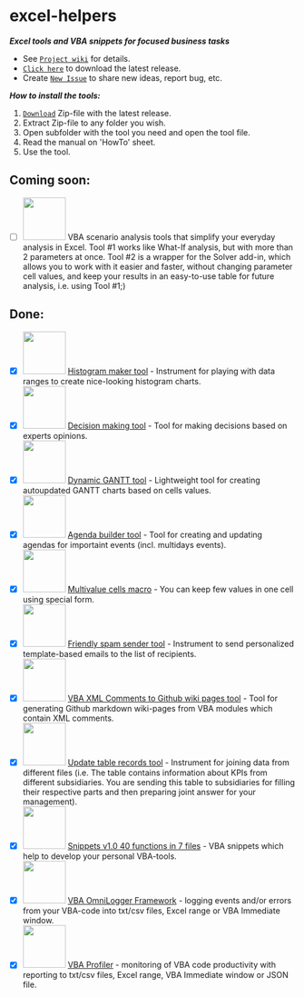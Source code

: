 # excel-helpers
**_Excel tools and VBA snippets for focused business tasks_**


- See [`Project wiki`](https://github.com/sergey-frolov-pets/excel-helpers/wiki) for details.  
- [`Click here`](https://github.com/sergey-frolov-pets/excel-helpers/releases/latest/download/excel-helpers.zip) to download the latest release.  
- Create [`New Issue`](https://github.com/sergey-frolov-pets/excel-helpers/issues/new/choose) to share new ideas, report bug, etc.  



**_How to install the tools:_**
1. [`Download`](https://github.com/sergey-frolov-pets/excel-helpers/releases/latest/download/excel-helpers.zip) Zip-file with the latest release.<br>
1. Extract Zip-file to any folder you wish.<br>
1. Open subfolder with the tool you need and open the tool file.<br>
1. Read the manual on 'HowTo' sheet.<br>
1. Use the tool.<br>

## Coming soon:
- [ ] <img src="/static/vba.png" width="75"> VBA scenario analysis tools that simplify your everyday analysis in Excel. Tool #1 works like What-If analysis, but with more than 2 parameters at once. Tool #2 is a wrapper for the Solver add-in, which allows you to work with it easier and faster, without changing parameter cell values, and keep your results in an easy-to-use table for future analysis, i.e. using Tool #1;) 

## Done:
- [x] <img src="/static/vba-free.png" width="75"> [Histogram maker tool](https://github.com/sergey-frolov-pets/excel-helpers/tree/master/tools/histogram_maker) - Instrument for playing with data ranges to create nice-looking histogram charts.
- [x] <img src="/static/vba-free.png" width="75"> [Decision making tool](https://github.com/sergey-frolov-pets/excel-helpers/tree/master/tools/decision_maker) - Tool for making decisions based on experts opinions.
- [x] <img src="/static/vba-free.png" width="75"> [Dynamic GANTT tool](https://github.com/sergey-frolov-pets/excel-helpers/tree/master/tools/dynamic_gantt) - Lightweight tool for creating autoupdated GANTT charts based on cells values.
- [x] <img src="/static/vba-free.png" width="75"> [Agenda builder tool](https://github.com/sergey-frolov-pets/excel-helpers/tree/master/tools/agenda_builder) - Tool for creating and updating agendas for importaint events (incl. multidays events).
- [x] <img src="/static/vba.png" width="75"> [Multivalue cells macro](https://github.com/sergey-frolov-pets/excel-helpers/tree/master/tools/multivalue_cells) - You can keep few values in one cell using special form.
- [x] <img src="/static/vba.png" width="75"> [Friendly spam sender tool](https://github.com/sergey-frolov-pets/excel-helpers/tree/master/tools/friendly_spam) - Instrument to send personalized template-based emails to the list of recipients.
- [x] <img src="/static/vba.png" width="75"> [VBA XML Comments to Github wiki pages tool](https://github.com/sergey-frolov-pets/excel-helpers/tree/master/tools/vba_xml_comments_to_github_wiki) - Tool for generating Github markdown wiki-pages from VBA modules which contain XML comments.
- [x] <img src="/static/vba.png" width="75"> [Update table records tool](https://github.com/sergey-frolov-pets/excel-helpers/tree/master/tools/update_table_records) - Instrument for joining data from different files (i.e. The table contains information about KPIs from different subsidiaries. You are sending this table to subsidiaries for filling their respective parts and then preparing joint answer for your management).
- [x] <img src="/static/snippets.png" width="75"> [Snippets v1.0 40 functions in 7 files](https://github.com/sergey-frolov-pets/excel-helpers/tree/master/snippets) - VBA snippets which help to develop your personal VBA-tools.
- [x] <img src="/static/snippets.png" width="75"> [VBA OmniLogger Framework](https://github.com/sergey-frolov-pets/excel-helpers/tree/master/frameworks/vba-omni-logger) -  logging events and/or errors from your VBA-code into txt/csv files, Excel range or VBA Immediate window.
- [x] <img src="/static/snippets.png" width="75"> [VBA Profiler](https://github.com/sergey-frolov-pets/excel-helpers/tree/master/frameworks/vba-profiler) - monitoring of VBA code productivity with reporting to txt/csv files, Excel range, VBA Immediate window or JSON file.
